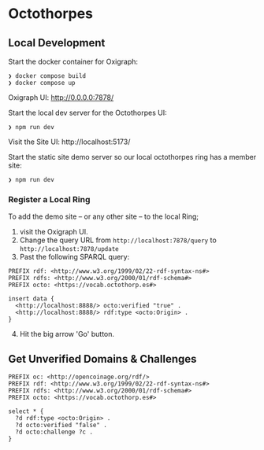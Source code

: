 # Octothorpes

## Local Development

Start the docker container for Oxigraph:
```
❯ docker compose build
❯ docker compose up
```
Oxigraph UI:
http://0.0.0.0:7878/

Start the local dev server for the Octothorpes UI:
```
❯ npm run dev
````

Visit the Site UI:
http://localhost:5173/

Start the static site demo server so our local octothorpes ring has a member site:
```
❯ npm run dev
```

### Register a Local Ring

To add the demo site – or any other site – to the local Ring;

1. visit the Oxigraph UI.
2. Change the query URL from `http://localhost:7878/query` to `http://localhost:7878/update`
3. Past the following SPARQL query:

```
PREFIX rdf: <http://www.w3.org/1999/02/22-rdf-syntax-ns#>
PREFIX rdfs: <http://www.w3.org/2000/01/rdf-schema#>
PREFIX octo: <https://vocab.octothorp.es#>

insert data {
  <http://localhost:8888/> octo:verified "true" .
  <http://localhost:8888/> rdf:type <octo:Origin> .
}
```

4. Hit the big arrow 'Go' button.

## Get Unverified Domains & Challenges

```
PREFIX oc: <http://opencoinage.org/rdf/>
PREFIX rdf: <http://www.w3.org/1999/02/22-rdf-syntax-ns#>
PREFIX rdfs: <http://www.w3.org/2000/01/rdf-schema#>
PREFIX octo: <https://vocab.octothorp.es#>

select * {
  ?d rdf:type <octo:Origin> .
  ?d octo:verified "false" .
  ?d octo:challenge ?c .
}
```
